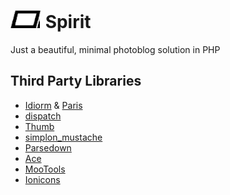 # ![](spirit/views/resources/logo.png) Spirit
Just a beautiful, minimal photoblog solution in PHP

## Third Party Libraries
* [Idiorm](https://github.com/j4mie/idiorm) & [Paris](https://github.com/j4mie/paris)
* [dispatch](https://github.com/badphp/dispatch)
* [Thumb](https://github.com/jamiebicknell/Thumb)
* [simplon_mustache](https://github.com/fightbulc/simplon_mustache)
* [Parsedown](http://parsedown.org/)
* [Ace](http://ace.c9.io/)
* [MooTools](http://mootools.net/)
* [Ionicons](http://ionicons.com/)